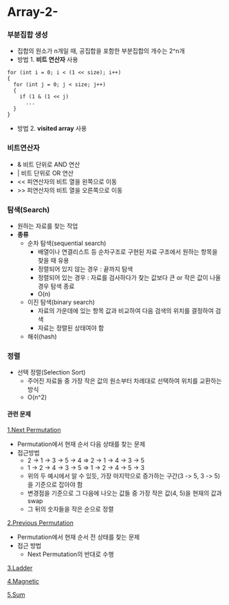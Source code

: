 # Array-2-

### 부분집합 생성
- 집합의 원소가 n개일 때, 공집합을 포함한 부분집합의 개수는 2^n개
- 방법 1. **비트 연산자** 사용
```
for (int i = 0; i < (1 << size); i++)
{
  for (int j = 0; j < size; j++)
  {
    if (1 & (1 << j)
      ...
  }
}
```
- 방법 2. **visited array** 사용

### 비트연산자
- & 비트 단위로 AND 연산
- | 비트 단위로 OR 연산
- << 피연산자의 비트 열을 왼쪽으로 이동
- \>> 피연산자의 비트 열을 오른쪽으로 이동

### 탐색(Search)
- 원하는 자료를 찾는 작업
- **종류**
  - 순차 탐색(sequential search)
    - 배열이나 연결리스트 등 순차구조로 구현된 자료 구조에서 원하는 항목을 찾을 때 유용
    - 정렬되어 있지 않는 경우 : 끝까지 탐색
    - 정렬되어 있는 경우 : 자료를 검사하다가 찾는 값보다 큰 or 작은 값이 나올 경우 탐색 종료
    - O(n)
  - 이진 탐색(binary search)
    - 자료의 가운데에 있는 항목 값과 비교하여 다음 검색의 위치를 결정하여 검색
    - 자료는 정렬된 상태여야 함
  - 해쉬(hash)
  
### 정렬
- 선택 정렬(Selection Sort)
  - 주어진 자료들 중 가장 작은 값의 원소부터 차례대로 선택하여 위치를 교환하는 방식
  - O(n^2)

#### 관련 문제
[1.Next Permutation](https://github.com/KimUJin3359/Array-2-/blob/master/Next_permutation/Next_permutation/main.cpp)
- Permutation에서 현재 순서 다음 상태를 찾는 문제
- 접근방법
  - 2 -> 1 -> 3 -> 5 -> 4 => 2 -> 1 -> 4 -> 3 -> 5
  - 1 -> 2 -> 4 -> 3 -> 5 => 1 -> 2 -> 4 -> 5 -> 3
  - 위의 두 예시에서 알 수 있듯, 가장 마지막으로 증가하는 구간(3 -> 5, 3 -> 5)을 기준으로 잡아야 함
  - 변경점을 기준으로 그 다음에 나오는 값들 중 가장 작은 값(4, 5)을 현재의 값과 swap
  - 그 뒤의 숫자들을 작은 순으로 정렬

[2.Previous Permutation](https://github.com/KimUJin3359/Array-2-/blob/master/Previous_permutation/Previous_permutation/main.cpp)
- Permutation에서 현재 순서 전 상태를 찾는 문제
- 접근 방법
  - Next Permutation의 반대로 수행

[3.Ladder](https://github.com/KimUJin3359/Array-2-/tree/master/Ladder1)

[4.Magnetic](https://github.com/KimUJin3359/Array-2-/tree/master/Magnetic)

[5.Sum](https://github.com/KimUJin3359/Array-2-/tree/master/Sum)
